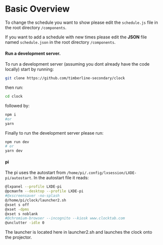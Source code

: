 # Basic Overview

To change the schedule you want to show please edit the `schedule.js` file in the root directory `/components`.

If you want to add a schedule with new times please edit the **JSON** file named `schedule.json` in the root directory `/components`.

#### Run a development server.

To run a development server (assuming you dont already have the code locally) start by running:

```bash
git clone https://github.com/timberline-secondary/clock
```

then run:

```bash
cd clock
```

followed by:

```bash
npm i
#or
yarn
```

Finally to run the development server please run:

```bash
npm run dev
# or
yarn dev
```

#### pi

The pi uses the autostart from `/home/pi/.config/lxsession/LXDE-pi/autostart`.
In the autostart file it reads:

```bash
@lxpanel --profile LXDE-pi
@pcmanfm --desktop --profile LXDE-pi
#@xscreensaver -no-splash
@/home/pi/clock/launcher2.sh
@xset s off
@xset -dpms
@xset s noblank
#@chromium-browser --incognito --kiosk www.clocktab.com
@unclutter -idle 0
```

The launcher is located here in launcher2.sh and launches the clock onto the projector.
